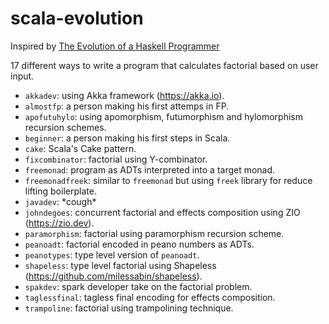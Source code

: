 # scala-evolution

Inspired by [The Evolution of a Haskell Programmer](https://www.cs.utexas.edu/~cannata/cs345/Class%20Notes/10%20Haskell%20Programmer%20Evolution.html)

17 different ways to write a program that calculates factorial based on user input.

- `akkadev`: using Akka framework (https://akka.io).
- `almostfp`: a person making his first attemps in FP.
- `apofutuhylo`: using apomorphism, futumorphism and hylomorphism recursion schemes.
- `beginner`: a person making his first steps in Scala.
- `cake`: Scala's Cake pattern.
- `fixcombinator`: factorial using Y-combinator.
- `freemonad`: program as ADTs interpreted into a target monad.
- `freemonadfreek`: similar to `freemonad` but using `freek` library for reduce lifting boilerplate.
- `javadev`: \*cough\*
- `johndegoes`: concurrent factorial and effects composition using ZIO (https://zio.dev).
- `paramorphism`: factorial using paramorphism recursion scheme.
- `peanoadt`: factorial encoded in peano numbers as ADTs.
- `peanotypes`: type level version of `peanoadt`.
- `shapeless`: type level factorial using Shapeless (https://github.com/milessabin/shapeless).
- `spakdev`: spark developer take on the factorial problem.
- `taglessfinal`: tagless final encoding for effects composition.
- `trampoline`: factorial using trampolining technique.